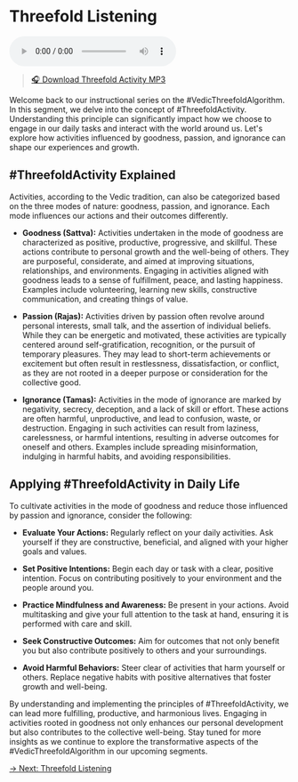 # Threefold Listening

<audio src="https://indra.team/audio/indra/threefold-activity.mp3" controls></audio>

> [🎧 Download Threefold Activity MP3](https://indra.team/audio/indra/threefold-activity.mp3)

Welcome back to our instructional series on the #VedicThreefoldAlgorithm. In this segment, we delve into the concept of #ThreefoldActivity. Understanding this principle can significantly impact how we choose to engage in our daily tasks and interact with the world around us. Let's explore how activities influenced by goodness, passion, and ignorance can shape our experiences and growth.

## #ThreefoldActivity Explained

Activities, according to the Vedic tradition, can also be categorized based on the three modes of nature: goodness, passion, and ignorance. Each mode influences our actions and their outcomes differently.

- **Goodness (Sattva):** Activities undertaken in the mode of goodness are characterized as positive, productive, progressive, and skillful. These actions contribute to personal growth and the well-being of others. They are purposeful, considerate, and aimed at improving situations, relationships, and environments. Engaging in activities aligned with goodness leads to a sense of fulfillment, peace, and lasting happiness. Examples include volunteering, learning new skills, constructive communication, and creating things of value.

- **Passion (Rajas):** Activities driven by passion often revolve around personal interests, small talk, and the assertion of individual beliefs. While they can be energetic and motivated, these activities are typically centered around self-gratification, recognition, or the pursuit of temporary pleasures. They may lead to short-term achievements or excitement but often result in restlessness, dissatisfaction, or conflict, as they are not rooted in a deeper purpose or consideration for the collective good.

- **Ignorance (Tamas):** Activities in the mode of ignorance are marked by negativity, secrecy, deception, and a lack of skill or effort. These actions are often harmful, unproductive, and lead to confusion, waste, or destruction. Engaging in such activities can result from laziness, carelessness, or harmful intentions, resulting in adverse outcomes for oneself and others. Examples include spreading misinformation, indulging in harmful habits, and avoiding responsibilities.

## Applying #ThreefoldActivity in Daily Life

To cultivate activities in the mode of goodness and reduce those influenced by passion and ignorance, consider the following:

- **Evaluate Your Actions:** Regularly reflect on your daily activities. Ask yourself if they are constructive, beneficial, and aligned with your higher goals and values.

- **Set Positive Intentions:** Begin each day or task with a clear, positive intention. Focus on contributing positively to your environment and the people around you.

- **Practice Mindfulness and Awareness:** Be present in your actions. Avoid multitasking and give your full attention to the task at hand, ensuring it is performed with care and skill.

- **Seek Constructive Outcomes:** Aim for outcomes that not only benefit you but also contribute positively to others and your surroundings.

- **Avoid Harmful Behaviors:** Steer clear of activities that harm yourself or others. Replace negative habits with positive alternatives that foster growth and well-being.

By understanding and implementing the principles of #ThreefoldActivity, we can lead more fulfilling, productive, and harmonious lives. Engaging in activities rooted in goodness not only enhances our personal development but also contributes to the collective well-being. Stay tuned for more insights as we continue to explore the transformative aspects of the #VedicThreefoldAlgorithm in our upcoming segments.

[→ Next: Threefold Listening](threefold-listening.md)

